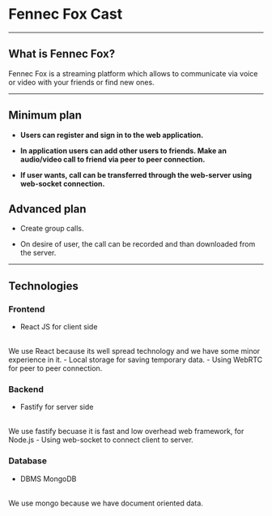 # Fennec Fox Cast
-------------------------------------------------

## What is Fennec Fox?

Fennec Fox is a streaming platform which allows to communicate via voice or video with your friends or find new ones.

-------------------------------------------------
## Minimum plan

- __Users can register and sign in to the web application.__

- __In application users can add other users to friends. Make an audio/video call to friend via peer to peer connection.__

- __If user wants, call can be transferred through the web-server using web-socket connection.__


## Advanced plan
- Create group calls.

- On desire of user, the call can be recorded and than downloaded from the server.
-------------------------------------------------
## Technologies

### Frontend

- React JS for client side
<br>
We use React because its well spread technology and we have some minor experience in it.
- Local storage for saving temporary data.
- Using WebRTC for peer to peer connection.

### Backend

- Fastify for server side
<br>
We use fastify becuase it is fast and low overhead web framework, for Node.js
- Using web-socket to connect client to server.

### Database

- DBMS MongoDB
<br>
We use mongo because we have document oriented data.
